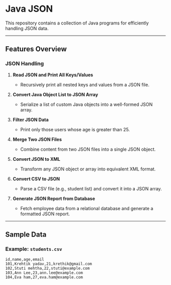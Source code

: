 # Java JSON 

This repository contains a collection of Java programs for efficiently handling JSON data. 

---

##  Features Overview

### JSON Handling

1. **Read JSON and Print All Keys/Values**
    - Recursively print all nested keys and values from a JSON file.

2. **Convert Java Object List to JSON Array**
    - Serialize a list of custom Java objects into a well-formed JSON array.

3. **Filter JSON Data**
    - Print only those users whose age is greater than 25.

5. **Merge Two JSON Files**
    - Combine content from two JSON files into a single JSON object.

6. **Convert JSON to XML**
    - Transform any JSON object or array into equivalent XML format.

7. **Convert CSV to JSON**
    - Parse a CSV file (e.g., student list) and convert it into a JSON array.

8. **Generate JSON Report from Database**
    - Fetch employee data from a relational database and generate a formatted JSON report.



---

##  Sample Data

### Example: `students.csv`
```csv
id,name,age,email
101,Krehtik yadav,21,krethik@gmail.com
102,Stuti mehtha,22,stuti@example.com
103,Ann Lee,23,ann.lee@example.com
104,Eva ham,27,eva.ham@example.com

